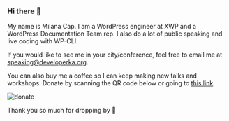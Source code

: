 ### Hi there 👋

My name is Milana Cap. I am a WordPress engineer at XWP and a WordPress Documentation Team rep. I also do a lot of public speaking and live coding with WP-CLI. 

If you would like to see me in your city/conference, feel free to email me at [speaking@developerka.org](mailto:speaking@developerka.org).

You can also buy me a coffee so I can keep making new talks and workshops. Donate by scanning the QR code below or going to [this link](https://donate.stripe.com/9AQ8wC7Fd6Iza5i4gg).

![donate](https://github.com/zzap/zzap/assets/1508963/f16a3667-27bd-4c11-9a50-b4a9a965d4d5)

Thank you so much for dropping by 🍪

<!--
**zzap/zzap** is a ✨ _special_ ✨ repository because its `README.md` (this file) appears on your GitHub profile.

Here are some ideas to get you started:

- 🔭 I’m currently working on ...
- 🌱 I’m currently learning ...
- 👯 I’m looking to collaborate on ...
- 🤔 I’m looking for help with ...
- 💬 Ask me about ...
- 📫 How to reach me: ...
- 😄 Pronouns: ...
- ⚡ Fun fact: ...
-->
